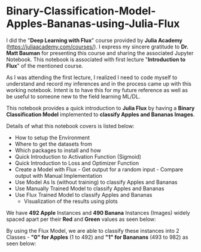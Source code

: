 # Binary-Classification-Model-Apples-Bananas-using-Julia-Flux

I did the "**Deep Learning with Flux**" course provided by **Julia Academy** (https://juliaacademy.com/courses/). I express my sincere gratitude to **Dr. Matt Bauman** for presenting this course and sharing the associated Jupyter Notebook. This notebook is associated with first lecture "**Introduction to Flux**" of the mentioned course.

As I was attending the first lecture, I realized I need to code myself to understand and record my inferences and in the process came up with this working notebook. Intent is to have this for my future reference as well as be useful to someone new to the field learning ML/DL.

This notebook provides a quick introduction to **Julia Flux** by having a **Binary Classification Model** implemented to **classify Apples and Bananas Images**. 

Details of what this notebook covers is listed below:
- How to setup the Environment
- Where to get the datasets from 
- Which packages to install and how
- Quick Introduction to Activation Function (Sigmoid)
- Quick Introduction to Loss and Optimizer Function
- Create a Model with Flux - Get output for a random input - Compare output with Manual Implementation
- Use Model As Is (without training) to classify Apples and Bananas
- Use Manually Trained Model to classify Apples and Bananas
- Use Flux Trained Model to classify Apples and Bananas
    - Visualization of the results using plots

We have **492 Apple** Instances and **490 Banana** Instances (Images) widely spaced apart per their **Red** and **Green** values as seen below:

By using the Flux Model, we are able to classify these instances into 2 Classes - **"0" for Apples** (1 to 492) and **"1" for Bananans** (493 to 982) as seen below:
